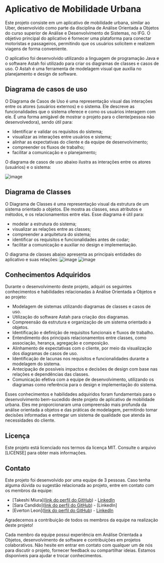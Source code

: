# Aplicativo de Mobilidade Urbana
Este projeto consiste em um aplicativo de mobilidade urbana, similar ao Uber, desenvolvido como parte da disciplina de Análise Orientada a Objetos do curso superior de Análise e Desenvolvimento de Sistemas, no IFG. O objetivo principal do aplicativo é fornecer uma plataforma para conectar motoristas e passageiros, permitindo que os usuários solicitem e realizem viagens de forma conveniente.

O aplicativo foi desenvolvido utilizando a linguagem de programação Java e o software Astah foi utilizado para criar os diagramas de classes e casos de uso. O Astah é uma ferramenta de modelagem visual que auxilia no planejamento e design de software.



## Diagrama de casos de uso
O Diagrama de Casos de Uso é uma representação visual das interações entre os atores (usuários externos) e o sistema. Ele descreve as funcionalidades que o sistema oferece e como os usuários interagem com ele. É uma forma amigável de mostrar o projeto para o cliente(pessoa não desenvolvedora), sendo útil para:
- Identificar e validar os requisitos do sistema;
- visualizar as interações entre usuários e sistema;
- alinhar as expectativas do cliente e da equipe de desenvolvimento;
- compreender os fluxos de trabalho;
- facilitar a comunicação e o planejamento;


O diagrama de casos de uso abaixo ilustra as interações entre os atores (usuários) e o sistema:

![image](https://github.com/Takeshi-mi/AppDeMobilidadeUrbana/assets/101356765/6df95088-66f4-4dfb-b37d-e167e5a6f06e)

## Diagrama de Classes
O Diagrama de Classes é uma representação visual da estrutura de um sistema orientado a objetos. Ele mostra as classes, seus atributos e métodos, e os relacionamentos entre elas. Esse diagrama é útil para:
- modelar a estrutura do sistema;
- visualizar as relações entre as classes;
- compreender a arquitetura do sistema;
- identificar os requisitos e funcionalidades antes de codar;
- facilitar a comunicação e auxiliar no design e implementação.

O diagrama de classes abaixo apresenta as principais entidades do aplicativo e suas relações:
![image](https://github.com/Takeshi-mi/AppDeMobilidadeUrbana/assets/101356765/5787f823-1fa1-404a-a5a6-7fe3ea431b6f)
![image](https://github.com/Takeshi-mi/AppDeMobilidadeUrbana/assets/101356765/73e0898b-810c-4fcd-915b-a6b464caefc3)

## Conhecimentos Adquiridos
Durante o desenvolvimento deste projeto, adquiri os seguintes conhecimentos e habilidades relacionadas à Análise Orientada a Objetos e ao projeto:

- Modelagem de sistemas utilizando diagramas de classes e casos de uso.
- Utilização do software Astah para criação dos diagramas.
- Compreensão da estrutura e organização de um sistema orientado a objetos.
- Identificação e definição de requisitos funcionais e fluxos de trabalho.
- Entendimento dos principais relacionamentos entre classes, como associação, herança, agregação e composição.
- Alinhamento de expectativas com o cliente, por meio da visualização dos diagramas de casos de uso.
- Identificação de lacunas nos requisitos e funcionalidades durante a modelagem do sistema.
- Antecipação de possíveis impactos e decisões de design com base nas relações e dependências das classes.
- Comunicação efetiva com a equipe de desenvolvimento, utilizando os diagramas como referência para o design e implementação do sistema.

Esses conhecimentos e habilidades adquiridos foram fundamentais para o desenvolvimento bem-sucedido deste projeto de aplicativo de mobilidade urbana. Eles me proporcionaram uma compreensão mais profunda da análise orientada a objetos e das práticas de modelagem, permitindo tomar decisões informadas e entregar um sistema de qualidade que atenda às necessidades do cliente.



## Licença

Este projeto está licenciado nos termos da licença MIT. Consulte o arquivo [LICENSE] para obter mais informações.


## Contato

Este projeto foi desenvolvido por uma equipe de 3 pessoas. Caso tenha alguma dúvida ou sugestão relacionada ao projeto, entre em contato com os membros da equipe:

- [Takeshi Miura]([link do perfil do GitHub](https://github.com/Takeshi-mi)) - [LinkedIn](https://www.linkedin.com/in/e-takeshimiura/)
- [Sara Candido]([link do perfil do GitHub](https://github.com/Sayorita)) - [LinkedIn]
- [Everton Leon]([link do perfil do GitHub](https://github.com/Everton-Leon)) - [LinkedIn](https://www.linkedin.com/in/everton-leon-37574b263/?originalSubdomain=br)

Agradecemos a contribuição de todos os membros da equipe na realização deste projeto!

Cada membro da equipe possui experiência em Análise Orientada a Objetos, desenvolvimento de software e contribuições em projetos colaborativos. Não hesite em entrar em contato com qualquer um de nós para discutir o projeto, fornecer feedback ou compartilhar ideias. Estamos disponíveis para ajudar e trocar conhecimentos.


